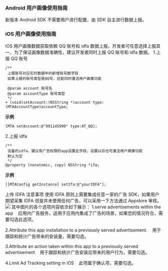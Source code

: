 ### Android 用户画像使用指南
新版本 Android SDK 不需要用户进行配置，由 SDK 自主进行数据上报。
### iOS 用户画像使用指南
iOS 用户画像数据获取依赖 QQ 账号和 idfa 数据上报，开发者可任意选择上报其一，为了保证画像数据准确性，建议开发者同时上报 QQ 账号和 idfa 数据。
1.上报 QQ 账号

```obj-c
/**
 上报账号对应实时数据中的新增账号数字段
 如果上报的账号类型是QQ号，还能同时激活用户画像功能

 @param account 账号名
 @param accountType 账号类型
 */
+ (void)setAccount:(NSString *)account type:(MTAAccountType)accountType;
```
**示例**
```obj-c
[MTA setAccount:@"991145990" type:AT_QQ];
```
2.上报 idfa

```obj-c
/**
 设备的idfa，建议有广告权限的app设置此字段，设置以后也可激活用户画像功能
 默认为空
 */
@property (nonatomic, copy) NSString *ifa;
```
**示例**
```obj-c
[[MTAConfig getInstance] setIfa:@"yourIDFA"];
```
上传 IDFA 注意事项
使用 IDFA 原则上需要集成任意一家的广告 SDK，如果用户期望采集 IDFA 但是并未使用任何广告，可以采用一下方法通过 Appstore 审核。
 ![](http://imgcache.tce.fsphere.cn/image/main.qcloudimg.com/raw/5c6762eb5cfa531c83862703000dc876.png)
 其中图片的各个选项内容依次如下展示：
 1.serve advertisements within the app
&nbsp;&nbsp;&nbsp;应用内广告服务，适用于应用内集成了广告的场景，如果您的情况符合，需要勾选此选项。

2.Attribute this app installation to a previously served advertisement.
&nbsp;&nbsp;&nbsp;用于跟踪和统计广告带来的安装量，需要勾选。

3.Attribute an action taken within this app to a previously served advertisement
&nbsp;&nbsp;&nbsp;用于跟踪和统计广告安装后带来的用户行为，需要勾选。

4.Limit Ad Tracking setting in iOS
  &nbsp;&nbsp;&nbsp;此项属于确认项，需要勾选。